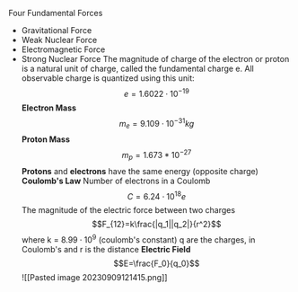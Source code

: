 Four Fundamental Forces
- Gravitational Force
- Weak Nuclear Force
- Electromagnetic Force
- Strong Nuclear Force
The magnitude of charge of the electron or proton is a natural unit of charge, called the fundamental charge e. All observable charge is quantized using this unit: 
$$e = 1.6022 \cdot 10^{-19}$$
**Electron Mass**
$$m_e=9.109\cdot10^{-31}kg$$
**Proton Mass**
$$m_p=1.673*10^{-27}$$
**Protons** and **electrons** have the same energy (opposite charge)
**Coulomb's Law**
Number of electrons in a Coulomb
$$C=6.24\cdot10^{18}e$$
The magnitude of the electric force between two charges
$$F_{12}=k\frac{|q_1||q_2|}{r^2}$$ where k =  $8.99 \cdot 10^9$ (coulomb's constant) q are the charges, in Coulomb's and r is the distance
**Electric Field**
$$E=\frac{F_0}{q_0}$$
![[Pasted image 20230909121415.png]]
